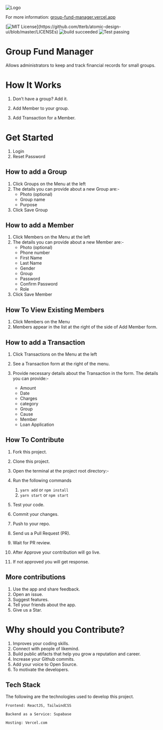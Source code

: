 ![Logo](public/logo192.png)

For more information: [group-fund-manager.vercel.app](https://group-fund-manager.vercel.app)

[![MIT License](https://img.shields.io/apm/l/atomic-design-ui.svg?)](https://github.com/tterb/atomic-design-ui/blob/master/LICENSEs)
![build succeeded](https://img.shields.io/badge/build-succeeded-brightgreen.svg)
![Test passing](https://img.shields.io/badge/Tests-passing-brightgreen.svg)

# Group Fund Manager

Allows administrators to keep and track financial records for small groups.

# How It Works

1. Don’t have a group? Add it.

2. Add Member to your group.

3. Add Transaction for a Member.

# Get Started

1. Login
2. Reset Password

## How to add a Group

1. Click Groups on the Menu at the left
2. The details you can provide about a new Group are:-
    - Photo (optional)
    - Group name
    - Purpose
3. Click Save Group

## How to add a Member

1. Click Members on the Menu at the left
2. The details you can provide about a new Member are:-
    - Photo (optional)
    - Phone number
    - First Name
    - Last Name
    - Gender
    - Group
    - Password
    - Confirm Password
    - Role
3. Click Save Member

## How To View Existing Members

1. Click Members on the Menu
2. Members appear in the list at the right of the side of Add Member form.

## How to add a Transaction

1. Click Transactions on the Menu at the left
2. See a Transaction form at the right of the menu.
3. Provide necessary details about the Transaction in the form. The details you can provide:-

    - Amount
    - Date
    - Charges
    - category
    - Group
    - Cause
    - Member
    - Loan Application

## How To Contribute

1. Fork this project.
2. Clone this project.
3. Open the terminal at the project root directory:-
4. Run the following commands

    1. `yarn add` or `npm install`
    2. `yarn start` or `npm start`

5. Test your code.
6. Commit your changes.
7. Push to your repo.
8. Send us a Pull Request (PR).
9. Wait for PR review.

10. After Approve your contribution will go live.

11. If not approved you will get response.

## More contributions

1. Use the app and share feedback.
2. Open an issue.
3. Suggest features.
4. Tell your friends about the app.
5. Give us a Star.

# Why should you Contribute?

1. Improves your coding skills.
2. Connect with people of likemind.
3. Build public atifacts that help you grow a reputation and career.
4. Increase your Github commits.
5. Add your voice to Open Source.
6. To motivate the developers.

## Tech Stack

The following are the technologies used to develop this project.

    Frontend: ReactJS, TailwindCSS

    Backend as a Service: Supabase

    Hosting: Vercel.com
